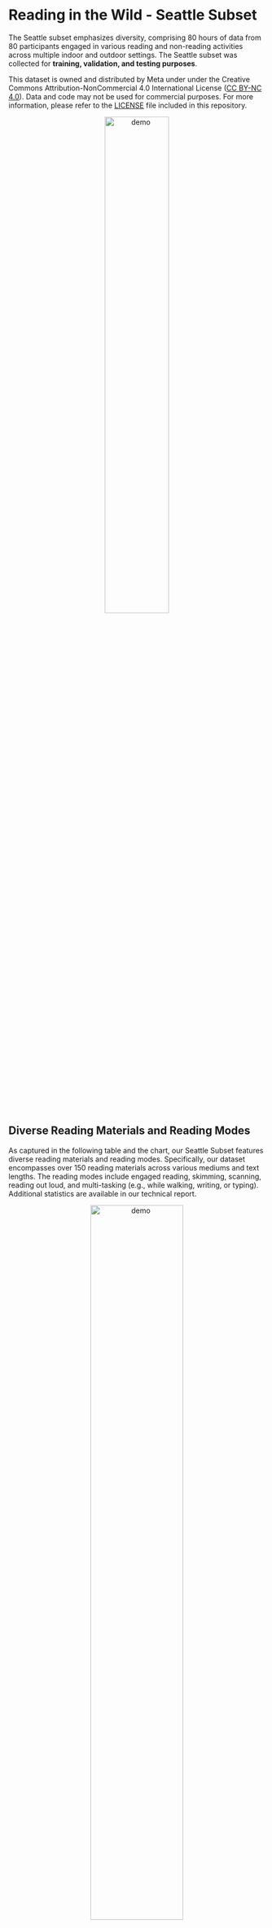 # Reading in the Wild - Seattle Subset
The Seattle subset emphasizes diversity, comprising 80 hours of data from 80 participants engaged in various reading and non-reading activities across multiple indoor and outdoor settings. The Seattle subset was collected for **training, validation, and testing purposes**. 

This dataset is owned and distributed by Meta under under the Creative Commons
Attribution-NonCommercial 4.0 International License
([CC BY-NC 4.0](https://creativecommons.org/licenses/by-nc/4.0/legalcode)). Data
and code may not be used for commercial purposes. For more information, please
refer to the [LICENSE](./LICENSE) file included in this repository.

<p align="center">
<img src="../assets/RiTW_Seattle_dataset.gif" alt="demo" width="50%">
</p>

## Diverse Reading Materials and Reading Modes

As captured in the following table and the chart, our Seattle Subset features diverse reading materials and reading modes. Specifically, our dataset encompasses over 150 reading materials across various mediums and text lengths. The reading modes include engaged reading, skimming, scanning, reading out loud, and multi-tasking (e.g., while walking, writing, or typing). Additional statistics are available in our technical report. 

<p align="center">
<img src="../assets/reading_materials.png" alt="demo" width="60%">
</p>


<p align="center">
<img src="../assets/pie_chart_seattle_reading_mode.png" alt="reading modes" width="100%">
</p>

## Explore the data in ARIA Dataset Explorer
👀 You can preview the data and download selected sequences from the following link:

👉 [https://explorer.projectaria.com/ritw](https://explorer.projectaria.com/ritw)

## Accessing the Dataset
📦 Request accessing the dataset from the following link:

👉 [https://www.projectaria.com/datasets/reading-in-the-wild/#download-dataset](https://www.projectaria.com/datasets/reading-in-the-wild/#download-dataset)

## Downloading the Dataset
Please follow the instructions in [[Project Aria Doc/Download Datasets]](https://facebookresearch.github.io/projectaria_tools/docs/open_datasets/dataset_download)

### Option 1 - Download sample files.
Visit [dataset explorer](https://explorer.projectaria.com/ritw), click any
sequences for detailed view. On the right panel, locate a list of links to
download particular data groups for that sequence.

### Option 2 - Batch download multiple sequences.
For batch download, you need to obtain a JSON file with urls. There are two ways to achieve this. First, you can visit the
[project page](https://www.projectaria.com/datasets/reading_in_the_wild/), and sign up for
_Access the Dataset_ located at the bottom to be directed to the download page. The
downloaded file will contain the urls to the full dataset. Alternatively, you can
generate a customized JSON file with selected sequences and modalities on
[dataset explorer](https://explorer.projectaria.com/ritw). Either way, the urls provided by the JSON file is valid for 14
days. Please obtain a new JSON file upon expiration.

With the JSON file, you can visit the urls to download data as follows:

```
conda activate ritw
mkdir ${OUTPUT_FOLDER_PATH}
aria_dataset_downloader --cdn_file ${PATH_TO_YOUR_JSON_FILE} --output_folder ${OUTPUT_FOLDER_PATH} --data_types 6 7 8
```
This will download VRS files for all sequences in the CDN file to the specified output folder.
To overwrite existing files when downloading data, use the `--overwrite` flag. To download VRS files for specific sequences, specify their names after the `--sequence_names` argument.

**Download specific data groups**

You can download specific data groups, by specify their numbers separated by spaces after the --data_types argument.
```
6: recording_vrs  # This includes all sensor streams from the Project Aria glasses
7: metadata_json  # This includes metadata that encompasses labels for each sequence, as well as information on the train/validation/test split.
8: mps # This includes eye gaze, hand tracking, slam (calibration, trajectory, semi-dense point clouds)
```
For example, to download only the `metadata_json`, and `mps`, which corresponds to data groups 7 and 8 for all sequences, run the following command:

```
aria_dataset_downloader --cdn_file ${PATH_TO_YOUR_JSON_FILE} --output_folder ${OUTPUT_FOLDER_PATH} --data_types 7 8
```

### Option 3 - Download MP4 files
In the Download section, you can download a JSON file that contains URLs to all the data.
Once you have the JSON file, you can use a simple script to download all the Preview MP4 files from the "download_url" field under "video_main_rgb".

However, the caveat is that you'd still need the VRS file if you want to use camera configurations, as the camera configuration is stored in the VRS file. The camera configuration is is needed for projecting gaze ray to the RGB image. We are working on releasing the camera configurations extracted from vrs files. 


## Loading the Data with Visualization
To visualize gaze trajectories and the foveated patch on RGB frames, follow the example in the Jupyter notebook found here: [playground.ipynb](https://github.com/facebookresearch/reading_in_the_wild/tree/main/reading_in_the_wild_seattle/playground.ipynb).

## Annotation Clarification
The field `whisper_start` and `whisper_end` in the metadata and `ritw_annotations.csv` indicates the start and ending time of reading. 
The start and end times of task 16 sequences where the user alternates between reading and non-reading activities are specified in `task16_annotations.csv`. 

## Preprocessing

- **Inference**: Can be used as-is. See sample code for usage details.
- **Training**: To facilitate more efficient training, we pre-process some data before training. This includes:  
  (i) extracting and projecting the gaze,
  (ii) preprocessing the IMU data, and
  (iii) loading and cropping the RGB images

This offline pre-processing is done so that these operations don't need to be repeated at every training iteration. The preprocessing code can be found in the `data_processing` directory.


## Additional Resources
For more details on data format and additional methods for visualizing and interacting with the data, please refer to the following resources:
- [Project Aria Tools GitHub Repository](https://github.com/facebookresearch/projectaria_tools)
- [Project Aria Tools Wiki](https://facebookresearch.github.io/projectaria_tools/docs/intro)
